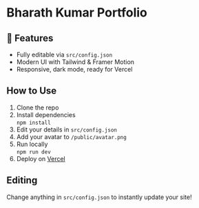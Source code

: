 # Bharath Kumar Portfolio

## 🚀 Features
- Fully editable via `src/config.json`
- Modern UI with Tailwind & Framer Motion
- Responsive, dark mode, ready for Vercel

## How to Use

1. Clone the repo
2. Install dependencies  
   `npm install`
3. Edit your details in `src/config.json`
4. Add your avatar to `/public/avatar.png`
5. Run locally  
   `npm run dev`
6. Deploy on [Vercel](https://vercel.com/)

## Editing
Change anything in `src/config.json` to instantly update your site!
